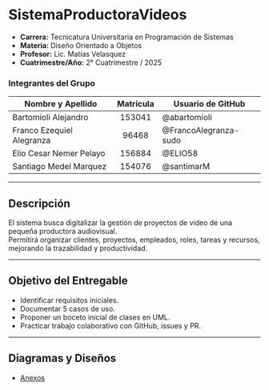 # SistemaProductoraVideos

- **Carrera:** Tecnicatura Universitaria en Programación de Sistemas  
- **Materia:** Diseño Orientado a Objetos  
- **Profesor:** Lic. Matías Velasquez  
- **Cuatrimestre/Año:** 2° Cuatrimestre / 2025  

### Integrantes del Grupo

| Nombre y Apellido          | Matrícula | Usuario de GitHub| 
|----------------------------|:--------: |-------------------|
| Bartomioli Alejandro       | 153041    | @abartomioli      |
| Franco Ezequiel Alegranza  | 96468    | @FrancoAlegranza-sudo |
| Elio Cesar Nemer Pelayo    | 156884      | @ELIO58      |
| Santiago Medel Marquez     | 154076   | @santimarM       |

---

## Descripción
El sistema busca digitalizar la gestión de proyectos de video de una pequeña productora audiovisual.  
Permitirá organizar clientes, proyectos, empleados, roles, tareas y recursos, mejorando la trazabilidad y productividad.  

---

## Objetivo del Entregable
- Identificar requisitos iniciales.  
- Documentar 5 casos de uso.  
- Proponer un boceto inicial de clases en UML.  
- Practicar trabajo colaborativo con GitHub, issues y PR.  

---

## Diagramas y Diseños
- [Anexos](anexos/anexos.md)  


